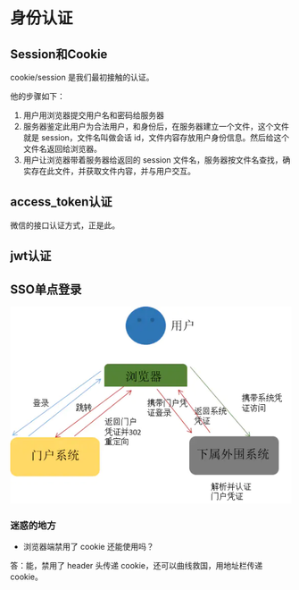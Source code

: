 # 身份认证


## Session和Cookie

cookie/session 是我们最初接触的认证。

他的步骤如下：

1. 用户用浏览器提交用户名和密码给服务器
2. 服务器鉴定此用户为合法用户，和身份后，在服务器建立一个文件，这个文件就是 session，文件名叫做会话 id，文件内容存放用户身份信息。然后给这个文件名返回给浏览器。
3. 用户让浏览器带着服务器给返回的 session 文件名，服务器按文件名查找，确实存在此文件，并获取文件内容，并与用户交互。

## access_token认证

微信的接口认证方式，正是此。

## jwt认证

## SSO单点登录

![img](/images/webp-166092727020512.webp)

### 迷惑的地方

- 浏览器端禁用了 cookie 还能使用吗？

答：能，禁用了 header 头传递 cookie，还可以曲线救国，用地址栏传递 cookie。
